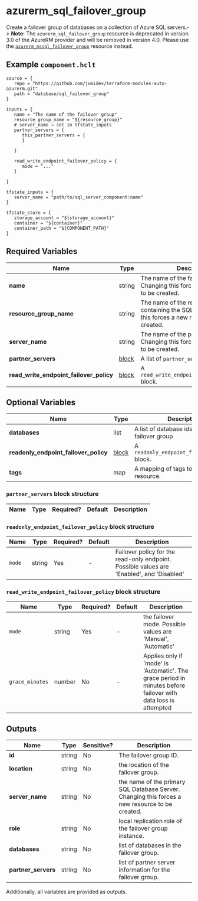 # azurerm_sql_failover_group

Create a failover group of databases on a collection of Azure SQL servers.-> **Note:** The `azurerm_sql_failover_group` resource is deprecated in version 3.0 of the AzureRM provider and will be removed in version 4.0. Please use the [`azurerm_mssql_failover_group`](https://registry.terraform.io/providers/hashicorp/azurerm/latest/docs/resources/mssql_failover_group) resource instead.

## Example `component.hclt`

```hcl
source = {
   repo = "https://github.com/jumidev/terraform-modules-auto-azurerm.git"   
   path = "database/sql_failover_group"   
}

inputs = {
   name = "The name of the failover group"   
   resource_group_name = "${resource_group}"   
   # server_name → set in tfstate_inputs
   partner_servers = {
      this_partner_servers = {
      }
      
   }
   
   read_write_endpoint_failover_policy = {
      mode = "..."      
   }
   
}

tfstate_inputs = {
   server_name = "path/to/sql_server_component:name"   
}

tfstate_store = {
   storage_account = "${storage_account}"   
   container = "${container}"   
   container_path = "${COMPONENT_PATH}"   
}

```

## Required Variables

| Name | Type |  Description |
| ---- | --------- |  ----------- |
| **name** | string |  The name of the failover group. Changing this forces a new resource to be created. | 
| **resource_group_name** | string |  The name of the resource group containing the SQL server Changing this forces a new resource to be created. | 
| **server_name** | string |  The name of the primary SQL server. Changing this forces a new resource to be created. | 
| **partner_servers** | [block](#partner_servers-block-structure) |  A list of `partner_servers` blocks. | 
| **read_write_endpoint_failover_policy** | [block](#read_write_endpoint_failover_policy-block-structure) |  A `read_write_endpoint_failover_policy` block. | 

## Optional Variables

| Name | Type |  Description |
| ---- | --------- |  ----------- |
| **databases** | list |  A list of database ids to add to the failover group | 
| **readonly_endpoint_failover_policy** | [block](#readonly_endpoint_failover_policy-block-structure) |  A `readonly_endpoint_failover_policy` block. | 
| **tags** | map |  A mapping of tags to assign to the resource. | 

### `partner_servers` block structure

| Name | Type | Required? | Default | Description |
| ---- | ---- | --------- | ------- | ----------- |

### `readonly_endpoint_failover_policy` block structure

| Name | Type | Required? | Default | Description |
| ---- | ---- | --------- | ------- | ----------- |
| `mode` | string | Yes | - | Failover policy for the read-only endpoint. Possible values are 'Enabled', and 'Disabled' |

### `read_write_endpoint_failover_policy` block structure

| Name | Type | Required? | Default | Description |
| ---- | ---- | --------- | ------- | ----------- |
| `mode` | string | Yes | - | the failover mode. Possible values are 'Manual', 'Automatic' |
| `grace_minutes` | number | No | - | Applies only if 'mode' is 'Automatic'. The grace period in minutes before failover with data loss is attempted |



## Outputs

| Name | Type | Sensitive? | Description |
| ---- | ---- | --------- | --------- |
| **id** | string | No  | The failover group ID. | 
| **location** | string | No  | the location of the failover group. | 
| **server_name** | string | No  | the name of the primary SQL Database Server. Changing this forces a new resource to be created. | 
| **role** | string | No  | local replication role of the failover group instance. | 
| **databases** | string | No  | list of databases in the failover group. | 
| **partner_servers** | string | No  | list of partner server information for the failover group. | 

Additionally, all variables are provided as outputs.
